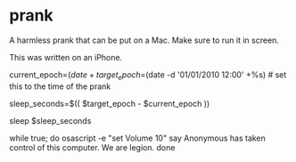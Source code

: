 prank
=====

A harmless prank that can be put on a Mac. Make sure to run it in screen.


This was written on an iPhone.

current_epoch=$(date +%s)
target_epoch=$(date -d '01/01/2010 12:00' +%s) # set this to the time of the prank

sleep_seconds=$(( $target_epoch - $current_epoch ))

sleep $sleep_seconds

while true; do
   osascript -e "set Volume 10"
   say Anonymous has taken control of this computer.
We are legion.
done